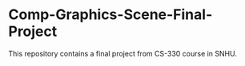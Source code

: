 # Comp-Graphics-Scene-Final-Project
This repository contains a final project from CS-330 course in SNHU.
